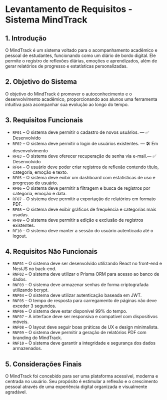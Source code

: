 # Levantamento de Requisitos - Sistema MindTrack

## 1. Introdução

O MindTrack é um sistema voltado para o acompanhamento acadêmico e pessoal de estudantes, funcionando como um diário de bordo digital. Ele permite o registro de reflexões diárias, emoções e aprendizados, além de gerar relatórios de progresso e estatísticas personalizadas.

## 2. Objetivo do Sistema

O objetivo do MindTrack é promover o autoconhecimento e o desenvolvimento acadêmico, proporcionando aos alunos uma ferramenta intuitiva para acompanhar sua evolução ao longo do tempo.

## 3. Requisitos Funcionais

- `RF01` – O sistema deve permitir o cadastro de novos usuários. — ✅ Desenvolvido
- `RF02` – O sistema deve permitir o login de usuários existentes. — 🛠️ Em desenvolvimento
- `RF03` – O sistema deve oferecer recuperação de senha via e-mail.— ✅ Desenvolvido
- `RF04` – O usuário deve poder criar registros de reflexão contendo título, categoria, emoção e texto. 
- `RF05` – O sistema deve exibir um dashboard com estatísticas de uso e progresso do usuário.
- `RF06` – O sistema deve permitir a filtragem e busca de registros por categoria, emoção e data.
- `RF07` – O sistema deve permitir a exportação de relatórios em formato PDF.
- `RF08` – O sistema deve exibir gráficos de frequência e categorias mais usadas.
- `RF09` – O sistema deve permitir a edição e exclusão de registros existentes.
- `RF10` – O sistema deve manter a sessão do usuário autenticada até o logout.

## 4. Requisitos Não Funcionais

- `RNF01` – O sistema deve ser desenvolvido utilizando React no front-end e NestJS no back-end.
- `RNF02` – O sistema deve utilizar o Prisma ORM para acesso ao banco de dados.
- `RNF03` – O sistema deve armazenar senhas de forma criptografada utilizando bcrypt. 
- `RNF04` – O sistema deve utilizar autenticação baseada em JWT.
- `RNF05` – O tempo de resposta para carregamento de páginas não deve exceder 3 segundos.
- `RNF06` – O sistema deve estar disponível 99% do tempo.
- `RNF07` – A interface deve ser responsiva e compatível com dispositivos móveis.
- `RNF08` – O layout deve seguir boas práticas de UX e design minimalista.
- `RNF09` – O sistema deve permitir a geração de relatórios PDF com branding do MindTrack.
- `RNF10` – O sistema deve garantir a integridade e segurança dos dados armazenados.

## 5. Considerações Finais

O MindTrack foi concebido para ser uma plataforma acessível, moderna e centrada no usuário. Seu propósito é estimular a reflexão e o crescimento pessoal através de uma experiência digital organizada e visualmente agradável.